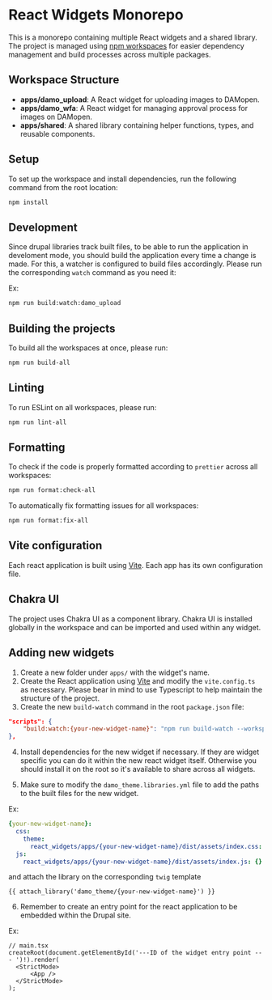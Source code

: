 # React Widgets Monorepo

This is a monorepo containing multiple React widgets and a shared library. The project is managed using [npm workspaces](https://docs.npmjs.com/cli/v7/using-npm/workspaces) for easier dependency management and build processes across multiple packages.

## Workspace Structure

- **apps/damo_upload**: A React widget for uploading images to DAMopen.
- **apps/damo_wfa**: A React widget for managing approval process for images on DAMopen.
- **apps/shared**: A shared library containing helper functions, types, and reusable components.

## Setup

To set up the workspace and install dependencies, run the following command from the root location:

```bash
npm install
```

## Development

Since drupal libraries track built files, to be able to run the application in develoment mode, you should build the application every time
a change is made. For this, a watcher is configured to build files accordingly. Please run the corresponding `watch` command as you need it:

Ex:

```bash
npm run build:watch:damo_upload
```

## Building the projects

To build all the workspaces at once, please run:

```bash
npm run build-all
```

## Linting

To run ESLint on all workspaces, please run:

```bash
npm run lint-all
```

## Formatting

To check if the code is properly formatted according to `prettier` across all workspaces:

```bash
npm run format:check-all
```

To automatically fix formatting issues for all workspaces:

```bash
npm run format:fix-all
```

## Vite configuration

Each react application is built using [Vite](https://vitejs.dev/). Each app has its own configuration file.

## Chakra UI
The project uses Chakra UI as a component library. Chakra UI is installed globally in the workspace and can be imported and used within any widget.


## Adding new widgets

1. Create a new folder under `apps/` with the widget's name.
2. Create the React application using [Vite](https://vitejs.dev/) and modify the `vite.config.ts` as necessary.
Please bear in mind to use Typescript to help maintain the structure of the project.
3. Create the new `build-watch` command in the root `package.json` file:

```json
"scripts": {
    "build:watch:{your-new-widget-name}": "npm run build-watch --workspace=apps/{your-new-widget-name}",
},
```

4. Install dependencies for the new widget if necessary. If they are widget specific you can do it within the new react widget itself. 
Otherwise you should install it on the root so it's available to share across all widgets.

5. Make sure to modify the `damo_theme.libraries.yml` file to add the paths to the built files for the new widget. 

Ex:

```yml
{your-new-widget-name}:
  css:
    theme:
      react_widgets/apps/{your-new-widget-name}/dist/assets/index.css: {}
  js:
    react_widgets/apps/{your-new-widget-name}/dist/assets/index.js: {}
```

and attach the library on the corresponding `twig` template

```twig
{{ attach_library('damo_theme/{your-new-widget-name}') }}
```

6. Remember to create an entry point for the react application to be embedded within the Drupal site.

Ex:

```tsx
// main.tsx
createRoot(document.getElementById('---ID of the widget entry point --- ')!).render(
  <StrictMode>
      <App /> 
  </StrictMode>
);
```

